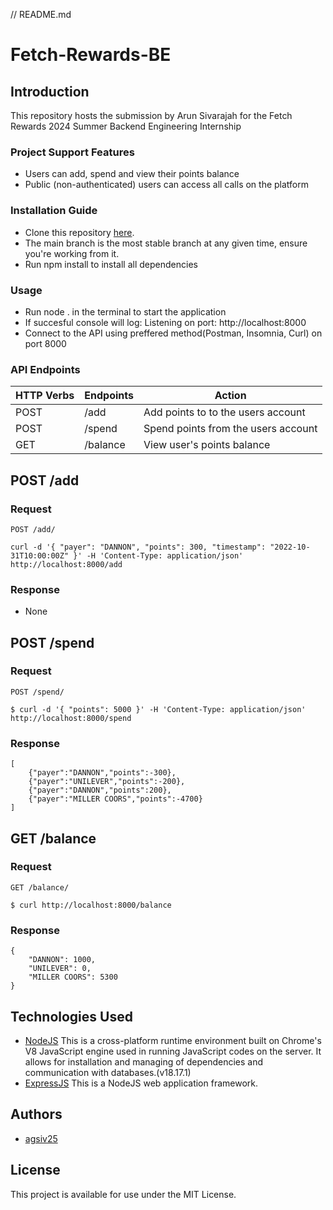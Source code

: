 // README.md
# Fetch-Rewards-BE
## Introduction
This repository hosts the submission by Arun Sivarajah for the Fetch Rewards 2024 Summer Backend Engineering Internship
### Project Support Features
* Users can add, spend and view their points balance
* Public (non-authenticated) users can access all calls on the platform
### Installation Guide
* Clone this repository [here](https://github.com/agsiv25/fetch-rewards-BE.git).
* The main branch is the most stable branch at any given time, ensure you're working from it.
* Run npm install to install all dependencies
### Usage
* Run node . in the terminal to start the application
* If succesful console will log: Listening on port: http://localhost:8000
* Connect to the API using preffered method(Postman, Insomnia, Curl) on port 8000
### API Endpoints
| HTTP Verbs | Endpoints | Action |
| --- | --- | --- |
| POST | /add | Add points to to the users account |
| POST | /spend | Spend points from the users account |
| GET | /balance | View user's points balance |
## POST /add
### Request
`POST /add/`
<!-- tsk -->
`curl -d '{ "payer": "DANNON", "points": 300, "timestamp": "2022-10-31T10:00:00Z" }' -H 'Content-Type: application/json' http://localhost:8000/add`
### Response
* None
## POST /spend
### Request
`POST /spend/`
<!-- tsk -->
`$ curl -d '{ "points": 5000 }' -H 'Content-Type: application/json' http://localhost:8000/spend`
### Response
```
[
    {"payer":"DANNON","points":-300},
    {"payer":"UNILEVER","points":-200},
    {"payer":"DANNON","points":200},
    {"payer":"MILLER COORS","points":-4700}
]
```
## GET /balance
### Request
`GET /balance/`
<!-- tsk -->
`$ curl http://localhost:8000/balance`
### Response
```
{
    "DANNON": 1000,
    "UNILEVER": 0,
    "MILLER COORS": 5300
}
```
## Technologies Used
* [NodeJS](https://nodejs.org/) This is a cross-platform runtime environment built on Chrome's V8 JavaScript engine used in running JavaScript codes on the server. It allows for installation and managing of dependencies and communication with databases.(v18.17.1)
* [ExpressJS](https://www.expresjs.org/) This is a NodeJS web application framework.
## Authors
* [agsiv25](https://github.com/agsiv25)
## License
This project is available for use under the MIT License.